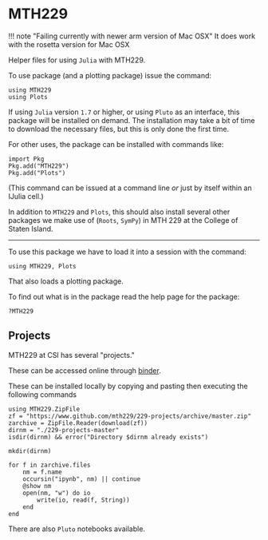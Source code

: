 # MTH229

!!! note "Failing currently with newer arm version of Mac OSX"
    It does work with the rosetta version for Mac OSX

Helper files for using `Julia` with MTH229.

To use package (and a plotting package) issue the command:

```noeval
using MTH229
using Plots
```


If using `Julia` version `1.7` or higher, or using `Pluto` as an interface, this package will be installed on demand. The installation may take a bit of time to download the necessary files, but this is only done the first time.

For other uses, the package can be installed with commands like:

```noeval
import Pkg
Pkg.add("MTH229")
Pkg.add("Plots")
```

(This command can be issued at a command line *or* just by itself within an IJulia cell.)

In addition to `MTH229` and `Plots`, this should also install several other packages we make use of (`Roots`, `SymPy`) in  MTH 229 at the College of Staten Island.


----

To use this package we have to load it into a session with the command:

```
using MTH229, Plots
```

That also loads a plotting package.

To find out what is in the package read the help page for the package:

```
?MTH229
```


## Projects

MTH229 at CSI has several "projects."

These can be accessed online through [binder](https://mybinder.org/v2/gh/mth229/229-projects/master).

These can be installed locally by copying and pasting then executing the following commands

```
using MTH229.ZipFile
zf = "https://www.github.com/mth229/229-projects/archive/master.zip"
zarchive = ZipFile.Reader(download(zf))
dirnm = "./229-projects-master"
isdir(dirnm) && error("Directory $dirnm already exists")

mkdir(dirnm)

for f in zarchive.files
    nm = f.name
    occursin("ipynb", nm) || continue
    @show nm
    open(nm, "w") do io
        write(io, read(f, String))
    end
end
```

There are also `Pluto` notebooks available.
